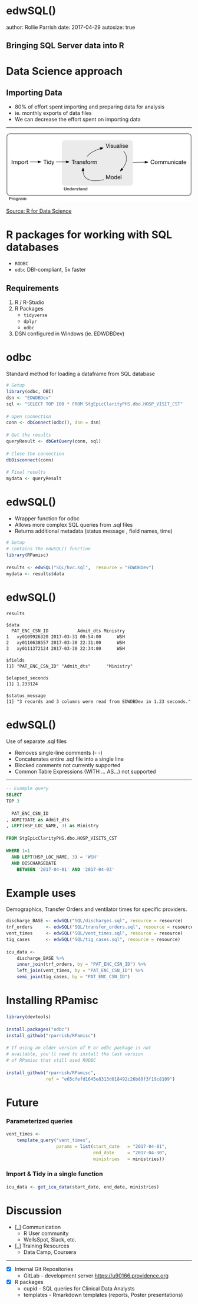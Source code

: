 edwSQL()
========================================================
author: Rollie Parrish
date: 2017-04-29
autosize: true

## Bringing SQL Server data into R


Data Science approach
========================================================

## Importing Data

 - 80% of effort spent importing and preparing data for analysis
 - ie. monthly exports of data files
 - We can decrease the effort spent on importing data

***
![Source: R for Data Science](data-science.png)


[Source: R for Data Science](http://r4ds.had.co.nz/index.html)



R packages for working with SQL databases
========================================================

- `RODBC`
- `odbc` DBI-compliant, 5x faster


## Requirements
1. R / R-Studio
2. R Packages
   - `tidyverse`
   - `dplyr`
   - `odbc`
3. DSN configured in Windows (ie. EDWDBDev)


odbc
========================================================

Standard method for loading a dataframe from SQL database


```r
# Setup
library(odbc, DBI)
dsn <- "EDWDBDev"
sql <- "SELECT TOP 100 * FROM StgEpicClarityPHS.dbo.HOSP_VISIT_CST"

# open connection
conn <- dbConnect(odbc(), dsn = dsn)

# Get the results
queryResult <- dbGetQuery(conn, sql)

# Close the connection
dbDisconnect(conn)

# Final results
mydata <- queryResult
```

edwSQL()
========================================================

 - Wrapper function for odbc
 - Allows more complex SQL queries from .sql files
 - Returns additional metadata (status message , field names, time)


```r
# Setup
# contains the edwSQL() function
library(RPamisc)

results <- edwSQL("SQL/hvc.sql",  resource = "EDWDBDev")
mydata <- results$data
```

edwSQL()
===========================================

```r
results
```


```
$data
  PAT_ENC_CSN_ID           Admit_dts Ministry
1   xy0109926320 2017-03-31 00:54:00      WSH
2   xy0110638557 2017-03-30 22:31:00      WSH
3   xy0111372124 2017-03-30 22:34:00      WSH

$fields
[1] "PAT_ENC_CSN_ID" "Admit_dts"      "Ministry"      

$elapsed_seconds
[1] 1.233124

$status_message
[1] "3 records and 3 columns were read from EDWDBDev in 1.23 seconds."
```



edwSQL()
=======================================

Use of separate .sql files


 - Removes single-line comments (- -)
 - Concatenates entire .sql file into a single line
 - Blocked comments not currently supported
 - Common Table Expressions (WITH ... AS...) not supported
 


***


```sql
-- Example query
SELECT 
TOP 3

  PAT_ENC_CSN_ID
, ADMITDATE as Admit_dts
, LEFT(HSP_LOC_NAME, 3) as Ministry

FROM StgEpicClarityPHS.dbo.HOSP_VISITS_CST

WHERE 1=1
  AND LEFT(HSP_LOC_NAME, 3) = 'WSH'
  AND DISCHARGEDATE
    BETWEEN '2017-04-01' AND '2017-04-03'
```



Example uses
=======================================

Demographics, Transfer Orders and ventilator times for specific providers.


```r
discharge_BASE <- edwSQL("SQL/discharges.sql", resource = resource)
trf_orders     <- edwSQL("SQL/transfer_orders.sql", resource = resource)
vent_times     <- edwSQL("SQL/vent_times.sql", resource = resource)
tig_cases      <- edwSQL("SQL/tig_cases.sql", resource = resource)

icu_data <- 
    discharge_BASE %>% 
    inner_join(trf_orders, by = "PAT_ENC_CSN_ID") %>%
    left_join(vent_times, by = "PAT_ENC_CSN_ID") %>%
    semi_join(tig_cases, by = "PAT_ENC_CSN_ID")
```





Installing RPamisc
========================================================


```r
library(devtools)

install.packages("odbc")
install_github("rparrish/RPamisc")

# If using an older version of R or odbc package is not
# available, you'll need to install the last version
# of RPamisc that still used RODBC

install_github("rparrish/RPamisc",
               ref = "e65cfefd1645e8313d018492c26b80f3f19c8109")
```

Future
========================================================

### Parameterized queries

```r
vent_times <- 
    template_query("vent_times",
                   params = list(start_date   = "2017-04-01",
                                 end_date     = "2017-04-30",
                                 ministries   = ministries))
```

### Import & Tidy in a single function


```r
icu_data <- get_icu_data(start_date, end_date, ministries)
```



Discussion
========================================================

- [_] Communication
    - R User community
    - WellsSpot, Slack, etc.
- [_] Training Resources
    - Data Camp, Coursera
   
*** 

- [X] Internal Git Repositories
    - GitLab - []() development server https://u90166.providence.org
- [X] R packages
    - cupid - SQL queries for Clinical Data Analysts
    - templates - Rmarkdown templates (reports, Poster presentations)

